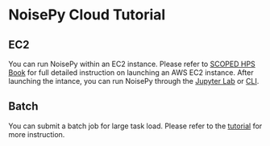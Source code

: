 # NoisePy Cloud Tutorial

## EC2
You can run NoisePy within an EC2 instance. Please refer to [SCOPED HPS Book](https://seisscoped.org/HPS-book/chapters/cloud/AWS_101.html) for full detailed instruction on launching an AWS EC2 instance. After launching the intance, you can run NoisePy through the [Jupyter Lab](https://seisscoped.org/HPS-book/chapters/noise/noisepy.html) or [CLI](../tutorial_cli.md).

## Batch
You can submit a batch job for large task load. Please refer to the [tutorial](./tutorial_aws_batch.ipynb) for more instruction.